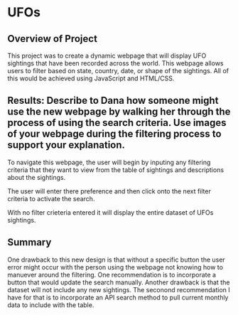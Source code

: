 # UFOs

## Overview of Project
This project was to create a dynamic webpage that will display UFO sightings that have been recorded across the world. This webpage allows users to filter based on state, country, date, or shape of the sightings. All of this would be achieved using JavaScript and HTML/CSS. 




## Results: Describe to Dana how someone might use the new webpage by walking her through the process of using the search criteria. Use images of your webpage during the filtering process to support your explanation.
To navigate this webpage, the user will begin by inputing any filtering criteria that they want to view from the table of sightings and descriptions about the sightings.


 The user will enter there preference and then click onto the next filter criteria to activate the search. 
 
 
 With no filter crieteria entered it will display the entire dataset of UFOs sightings.


## Summary

One drawback to this new design is that without a specific button the user error might occur with the person using the webpage not knowing how to manuever around the filtering. One recommendation is to incorporate a button that would update the search manually. Another drawback is that the dataset will not include any new sightings. The seconond recommendation I have for that is to incorporate an API search method to pull current monthly data to include with the table.